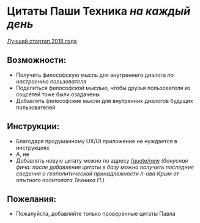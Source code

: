 # Цитаты Паши Техника *на каждый день*

[Лучший стартап 2018 года](http://xanaxed-quotes.herokuapp.com/)
## Возможности:

 * Получить философскую мысль для внутреннего диалога *по настроению пользователя*
 * Поделиться философской мыслью, чтобы друзья пользователя из соцсетей тоже были озадачены
 * Добавлять философские мысли для внутренних диалогов будущих пользователей
 
## Инструкции:

  * Благодаря продуманному UX/UI приложение не нуждается в инструкциях
  * А, не
  * Добавлять новую цитату можно по адресу [/quote/new](http://xanaxed-quotes.herokuapp.com/quote/new) *(бонусная фича: после добавления цитаты в базу можно получить последние сведения о геополитической принадлежности п-ова Крым от опытного политолога Техника П.)*

## Пожелания:

  * Пожалуйста, добавляйте только проверенные цитаты Павла
